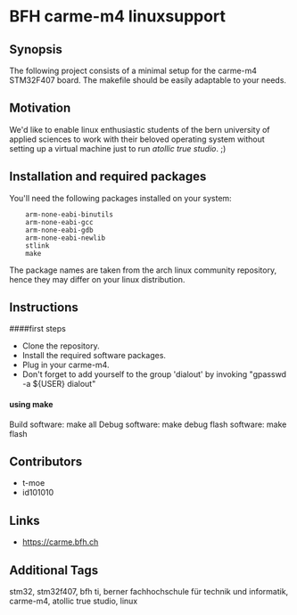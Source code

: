 BFH carme-m4 linuxsupport
============================

## Synopsis

The following project consists of a minimal setup for the carme-m4 STM32F407 board. The makefile should be easily adaptable to your needs. 

## Motivation

We'd like to enable linux enthusiastic students of the bern university of applied sciences to work with their beloved operating system without setting up a virtual machine just to run *atollic true studio*. ;)

## Installation and required packages

You'll need the following packages installed on your system: 

        arm-none-eabi-binutils
        arm-none-eabi-gcc
        arm-none-eabi-gdb
        arm-none-eabi-newlib
        stlink
        make

The package names are taken from the arch linux community repository, hence they may differ on your linux distribution.

## Instructions

####first steps
   
- Clone the repository.
- Install the required software packages.
- Plug in your carme-m4.
- Don't forget to add yourself to the group 'dialout' by invoking "gpasswd -a ${USER} dialout"
    
#### using make

Build software: make all
Debug software: make debug
flash software: make flash

## Contributors

- t-moe
- id101010

## Links

- https://carme.bfh.ch

## Additional Tags

stm32, stm32f407, bfh ti, berner fachhochschule für technik und informatik, carme-m4, atollic true studio, linux
